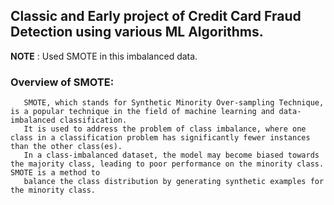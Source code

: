 ## Classic and Early project of Credit Card Fraud Detection using various ML Algorithms.
**NOTE** :
 Used SMOTE in this imbalanced data.
### Overview of SMOTE:
 ```
    SMOTE, which stands for Synthetic Minority Over-sampling Technique, is a popular technique in the field of machine learning and data-imbalanced classification.
    It is used to address the problem of class imbalance, where one class in a classification problem has significantly fewer instances than the other class(es).
    In a class-imbalanced dataset, the model may become biased towards the majority class, leading to poor performance on the minority class. SMOTE is a method to     
    balance the class distribution by generating synthetic examples for the minority class.
```
